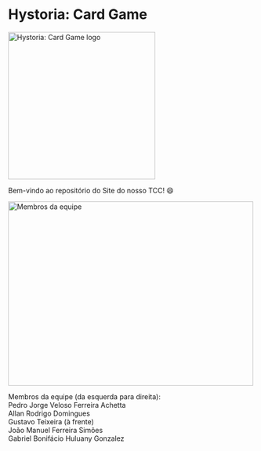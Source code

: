 # Hystoria: Card Game
<!--![]()-->
<img src="https://i.imgur.com/eY0ZZPf.png" alt="Hystoria: Card Game logo" width="300" height="300">

Bem-vindo ao repositório do Site do nosso TCC! 😄
<br>

<img src="https://i.imgur.com/Bo2sNwM.jpg" alt="Membros da equipe" width="500" height="375">

Membros da equipe (da esquerda para direita):<br>
Pedro Jorge Veloso Ferreira Achetta<br>
Allan Rodrigo Domingues<br>
Gustavo Teixeira (à frente)<br>
João Manuel Ferreira Simões<br>
Gabriel Bonifácio Huluany Gonzalez<br>

<!--img src="https://i.imgur.com/yX5Sjl3.jpg" alt="" width="" height="">-->
